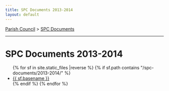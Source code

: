 ```yaml
---
title: SPC Documents 2013-2014
layout: default
---
```


[Parish Council](../..) > [SPC Documents](..)

-----


# SPC Documents 2013-2014

<ul class="flist">
{% for  sf in site.static_files |reverse %}
 {% if sf.path contains "/spc-documents/2013-2014/" %}
  <li>
   <a href="{{sf.path}}">{{ sf.basename }}</a>
  </li>
  {% endif %}
{% endfor %}
</ul>

